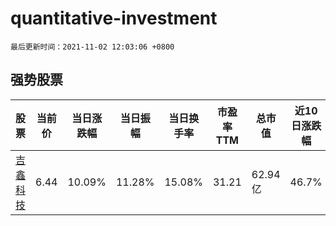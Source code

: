# quantitative-investment

`最后更新时间：2021-11-02 12:03:06 +0800`

## 强势股票

|股票|当前价|当日涨跌幅|当日振幅|当日换手率|市盈率TTM|总市值|近10日涨跌幅|
|----|----|----|----|----|----|----|----|
|[吉鑫科技](https://xueqiu.com/S/SH601218)|6.44|10.09%|11.28%|15.08%|31.21|62.94亿|46.7%|
